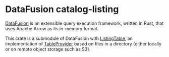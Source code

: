 <!---
  Licensed to the Apache Software Foundation (ASF) under one
  or more contributor license agreements.  See the NOTICE file
  distributed with this work for additional information
  regarding copyright ownership.  The ASF licenses this file
  to you under the Apache License, Version 2.0 (the
  "License"); you may not use this file except in compliance
  with the License.  You may obtain a copy of the License at

    http://www.apache.org/licenses/LICENSE-2.0

  Unless required by applicable law or agreed to in writing,
  software distributed under the License is distributed on an
  "AS IS" BASIS, WITHOUT WARRANTIES OR CONDITIONS OF ANY
  KIND, either express or implied.  See the License for the
  specific language governing permissions and limitations
  under the License.
-->

# DataFusion catalog-listing

[DataFusion][df] is an extensible query execution framework, written in Rust, that uses Apache Arrow as its in-memory format.

This crate is a submodule of DataFusion with [ListingTable], an implementation
of [TableProvider] based on files in a directory (either locally or on remote
object storage such as S3).

[df]: https://crates.io/crates/datafusion
[ListingTable]: https://docs.rs/datafusion/latest/datafusion/datasource/listing/struct.ListingTable.html
[TableProvider]: https://docs.rs/datafusion/latest/datafusion/datasource/trait.TableProvider.html
